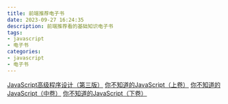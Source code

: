 ```yaml
---
title: 前端推荐电子书
date: 2023-09-27 16:24:35
description: 前端推荐看的基础知识电子书
tags:
- javascript
- 电子书
categories:
- javascript
- 电子书
---
```


<a href="/book/JavaScript高级程序设计（第三版）.pdf">JavaScript高级程序设计（第三版）</a>
<a href="/book/你不知道的JavaScript（上卷）.pdf">你不知道的JavaScript（上卷）</a>
<a href="/book/你不知道的JavaScript（中卷）.pdf">你不知道的JavaScript（中卷）</a>
<a href="/book/你不知道的JavaScript（下卷）.pdf">你不知道的JavaScript（下卷）</a>
